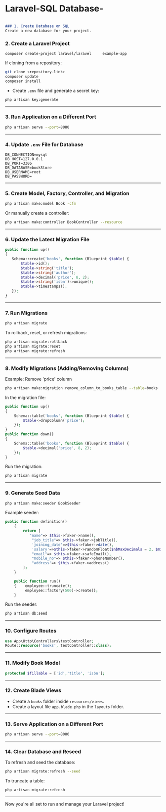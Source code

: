 # Laravel-SQL Database-

```markdown

### 1. Create Database on SQL
Create a new database for your project.

```
### 2. Create a Laravel Project
    composer create-project laravel/laravel     example-app

If cloning from a repository:
```bash
git clone <repository-link>
composer update
composer install
```
- Create `.env` file and generate a secret key:
```bash
php artisan key:generate
```

---

### 3. Run Application on a Different Port
```bash
php artisan serve --port=8080
```

---

### 4. Update `.env` File for Database
```plaintext
DB_CONNECTION=mysql
DB_HOST=127.0.0.1
DB_PORT=3306
DB_DATABASE=bookStore
DB_USERNAME=root
DB_PASSWORD=
```

---

### 5. Create Model, Factory, Controller, and Migration
```bash
php artisan make:model Book -cfm
```
Or manually create a controller:
```bash
php artisan make:controller BookController --resource
```

---

### 6. Update the Latest Migration File
```php
public function up()
{
   Schema::create('books', function (Blueprint $table) {
       $table->id();
       $table->string('title');
       $table->string('author');
       $table->decimal('price', 8, 2);
       $table->string('isbn')->unique();
       $table->timestamps();
   });
}
```

---

### 7. Run Migrations
```bash
php artisan migrate
```
To rollback, reset, or refresh migrations:
```bash
php artisan migrate:rollback
php artisan migrate:reset
php artisan migrate:refresh
```

---

### 8. Modify Migrations (Adding/Removing Columns)
Example: Remove 'price' column
```bash
php artisan make:migration remove_column_to_books_table --table=books
```
In the migration file:
```php
public function up()
{
    Schema::table('books', function (Blueprint $table) {
        $table->dropColumn('price');
    });
}
public function down()
{
    Schema::table('books', function (Blueprint $table) {
        $table->decimal('price', 8, 2);
    });
}
```
Run the migration:
```bash
php artisan migrate
```

---

### 9. Generate Seed Data
```bash
php artisan make:seeder BookSeeder
```
Example seeder:
```php
public function definition()
    {
        return [
           "name"=> $this->faker->name(),
            "job_title"=> $this->faker->jobTitle(),
            'joining_date'=>$this->faker->date(),
            'salary'=>$this->faker->randomFloat($nbMaxDecimals = 2, $min = 1000, $max = 10000),
            "email"=> $this->faker->safeEmail(),
            "mobile_no"=> $this->faker->phoneNumber(),
            "address"=> $this->faker->address()
        ];
    }

    public function run()
    {    employee::truncate();
         employee::factory(500)->create();
    }
```


Run the seeder:
```bash
php artisan db:seed
```

---

### 10. Configure Routes
```php
use App\Http\Controllers\testController;
Route::resource('books', testController::class);
```

---

### 11. Modify Book Model
```php
protected $fillable = ['id','title', 'isbn'];
```

---

### 12. Create Blade Views
- Create a `books` folder inside `resources/views`.
- Create a layout file `app.blade.php` in the `layouts` folder.

---

### 13. Serve Application on a Different Port
```bash
php artisan serve --port=8080
```

---

### 14. Clear Database and Reseed
To refresh and seed the database:
```bash
php artisan migrate:refresh --seed
```
To truncate a table:
```bash
php artisan migrate:refresh
```

---

Now you're all set to run and manage your Laravel  project!
```

